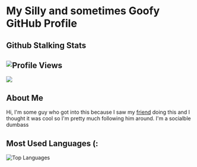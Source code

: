 # My Silly and sometimes Goofy GitHub Profile
## Github Stalking Stats 
![Profile Views](https://komarev.com/ghpvc/?username=SugnaXD)
---
<img src="https://discord.c99.nl/widget/theme-3/603554299485880331.png">

## About Me

Hi, I'm some guy who got into this because I saw my [friend](https://github.com/Kathund) doing this and I thought it was cool so I'm pretty much following him around.
I'm a socialble dumbass

## Most Used Languages (:

![Top Languages](https://github-readme-stats.vercel.app/api/top-langs/?username=SugnaXD)
